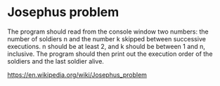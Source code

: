 # Josephus problem

The program should read from the console window two numbers: the number of soldiers n and the number k skipped between successive executions. n should be at least 2, and k should be between 1 and n, inclusive. The program should then print out the execution order of the soldiers and the last soldier alive. 

https://en.wikipedia.org/wiki/Josephus_problem
